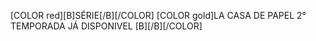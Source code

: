 [COLOR red][B]SÉRIE[/B][/COLOR] [COLOR gold]LA CASA DE PAPEL 2° TEMPORADA JÁ DISPONIVEL [B][/B][/COLOR]
